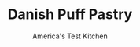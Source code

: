 ---
layout: ../../layouts/MarkdownPostLayout.astro
title: Danish Puff Pastry
author: America's Test Kitchen
pubDate: 2023-03-15
description: "Our first attempts at this two-dough buttery pastry produced Danish slump pastry. Could we pump up this puff and simplify the process, too?"
image_url: https://res.cloudinary.com/hksqkdlah/image/upload/ar_1:1,c_fill,dpr_2.0,f_auto,fl_lossy.progressive.strip_profile,g_faces:auto,q_auto:low,w_344/9778_sfs-danishpuff-53
tags: ["Desserts or Baked Goods"]
calories: 4226
protein: 5
carbohydrates: 35
fats: 
fiber: 
ingredients: ["2 cups (10 ounces), all-purpose flour","2 tablespoons, granulated sugar","1 3/4 teaspoons, salt","16 tablespoons, unsalted butter, cut into 1/2-inch pieces and chilled","1 1/2 cups, cold water","4 , large eggs","3/4 teaspoon, almond extract","1 1/2 cups (6 ounces), confectioners' sugar, sifted","3 tablespoons, milk","1/4 teaspoon, salt","1/8 teaspoon, almond extract","3 tablespoons, unsalted butter, melted and cooled","1/3 cup, sliced almonds, toasted"]
serves: 12
time: "2¾ hours, plus 1 hour cooling"
instructions: ["FOR THE PASTRY: Adjust oven rack to middle position and heat oven to 400 degrees. Line rimmed baking sheet with parchment paper. Pulse flour, sugar, and salt in food processor until combined, about 3 pulses. Add butter and pulse until mixture resembles coarse meal, about 10 pulses. Add ½ cup water and pulse until mixture forms dough, about 10 pulses.","Transfer half of dough (11 ounces) to lightly floured counter, knead briefly until dough comes together, and roll into two 12-inch ropes. Transfer ropes to prepared baking sheet. Press ropes with hand into 12 by 3-inch rectangles. Cover with plastic wrap and refrigerate until ready to use.","Meanwhile, lightly beat eggs and almond extract in 2-cup liquid measuring cup. Bring remaining 1 cup water to boil in medium saucepan over high heat. Add remaining dough to boiling water and cook, stirring constantly, until ball forms, about 2 minutes. Reduce heat to low and cook, stirring constantly, until mixture is uniformly shiny and pulls away from sides of pan, 3 to 5 minutes.","Transfer hot dough to food processor and process for 10 seconds. With processor running, slowly add egg mixture until incorporated, scraping down sides of bowl as needed. Divide warm dough mixture between chilled dough rectangles. Spread evenly.","Set baking sheet with pastry inside second rimmed baking sheet. Bake for 15 minutes, then reduce oven temperature to 350 and bake until pastry is puffed and golden brown, about 75 minutes longer. Turn oven off and, using paring knife, make four ½-inch horizontal slits in each long side of both pastries. Prop open oven door with wooden spoon. Leave pastries in turned-off oven for 20 minutes. Remove from oven and let cool completely on baking sheet, about 1 hour.","FOR THE GLAZE: Whisk sugar, milk, salt, and almond extract together in bowl until smooth. Slowly whisk in butter until incorporated. Drizzle glaze over each pastry and top with toasted almonds. Serve."]
nutrition: ["78 mg Potassium","79 mg Phosphorus","30 mg Calcium","1 mg Iron","15 mg Magnesium","268 mg Sodium","21 g Fat","1 mg Niacin (B3)","6 g Monounsaturated","1 g Polyunsaturated","110 mg Cholesterol","12 g Saturated","36 µg Folic acid","16 µg Folate (food)","16 g Sugars","1 µg Vitamin K","52 g Water","35 g Carbs","78 µg Folate equivalent (total)","5 g Protein","1 mg Vitamin E","182 µg Vitamin A","352 kcal Energy","15 g Sugars, added","4226 calories"]
notes: "Baking the pastry on two stacked baking sheets prevents it from burning on the bottom. Be sure to cool the pastries completely before glazing. If the glaze is too thick to spread smoothly, whisk in an additional tablespoon of milk."
---